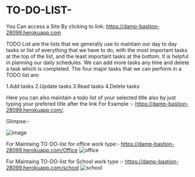 # TO-DO-LIST-
You Can access a Site By clicking to link:  https://damp-bastion-28099.herokuapp.com

TODO List are the lists that we generally use to maintain our day to day tasks or list of everything that we have to do, with the most important tasks at the top of the list, and the least important tasks at the bottom. It is helpful in planning our daily schedules. We can add more tasks any time and delete a task which is completed. The four major tasks that we can perform in a TODO list are:

1.Add tasks
2.Update tasks
3.Read tasks
4.Delete tasks

Here you can also maintain a todo list of your selected title also by just typing your prefered title after the link 
For Example :- https://damp-bastion-28099.herokuapp.com/. <your title>

Glimpse:-

  ![image](https://user-images.githubusercontent.com/78257712/179581866-49f758b3-218e-46e6-9a11-5f0e25f52a38.png)


For Maintaing TO-DO-list for office work type:- https://damp-bastion-28099.herokuapp.com/Office
![office](https://user-images.githubusercontent.com/78257712/179581521-1a35f7eb-0ba9-4039-b484-11e7ec708d1e.JPG)

For Maintaing TO-DO-list for School work type :- https://damp-bastion-28099.herokuapp.com/school
![school](https://user-images.githubusercontent.com/78257712/179581721-a38de004-bc69-40f5-a9cd-2eec39aac499.JPG)
